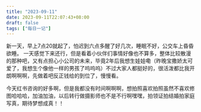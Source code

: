 ```yaml
---
title: "2023-09-11"
date: 2023-09-11T22:07:43+08:00
draft: false
tags: ["每日一记"]
---
```

新一天，早上7点20就起了，怕迟到六点多醒了好几次，睡眠不好，公交车上昏昏欲睡。
一天感觉下来还行，但是看着小伙伴们事情好像也不算多，整体比较散漫的那种吧，又有点担心小公司的未来，毕竟2年后我想生娃娃嘞（昨晚宝撒娇太可爱了，我想生个像他一样的男孩了呜呜呜）不过大家人都挺好的，很活泼都比我开朗啊啊啊，先做着吧反正钱给的到位了，慢慢看。

今天红书咨询的好多啊，但是我都没有时间啊啊啊，想拍照喜欢拍照虽然不喜欢修图哈哈哈，加油加油，以后转行做摄影师也不是不行啊嘿嘿，拍领证拍结婚拍家庭写真，期待梦想成真！！
